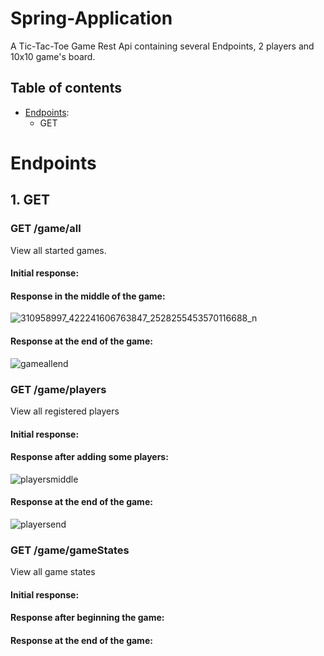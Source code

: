 # Spring-Application
A Tic-Tac-Toe Game Rest Api containing several Endpoints, 2 players and 10x10 game's board. 
## Table of contents
* [Endpoints](#endpoints):
  * GET

<a name="endpoints"></a>
# Endpoints
## 1. GET
### GET /game/all
View all started games.

#### Initial response:

#### Response in the middle of the game:
![310958997_422241606763847_2528255453570116688_n](https://user-images.githubusercontent.com/44844566/194732176-67d40dd7-3800-4e22-bcd6-a2661d1036fc.png)


#### Response at the end of the game:
![gameallend](https://user-images.githubusercontent.com/44844566/194732215-33fcf275-fbe1-4f64-8bdf-8b91b2b8f76b.png)


### GET /game/players
View all registered players

#### Initial response:

#### Response after adding some players:

![playersmiddle](https://user-images.githubusercontent.com/44844566/194732253-92bda04c-df26-45b9-acef-22175f90d407.png)

#### Response at the end of the game:

![playersend](https://user-images.githubusercontent.com/44844566/194732296-b40c0099-9d95-4e3b-8c13-1f33b3227958.png)

### GET /game/gameStates
View all game states

#### Initial response:

#### Response after beginning the game:

#### Response at the end of the game:
